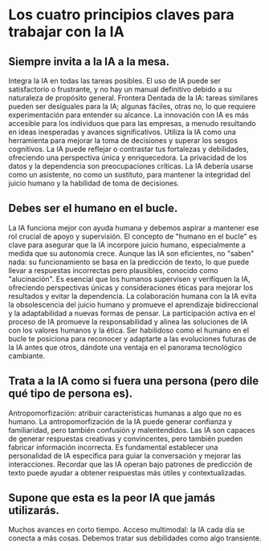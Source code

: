 # Los cuatro principios claves para trabajar con la IA

## Siempre invita a la IA a la mesa.

Integra la IA en todas las tareas posibles.
El uso de IA puede ser satisfactorio o frustrante, y no hay un manual definitivo debido a su naturaleza de propósito general.
Frontera Dentada de la IA: tareas similares pueden ser desiguales para la IA; algunas fáciles, otras no, lo que requiere experimentación para entender su alcance.
La innovación con IA es más accesible para los individuos que para las empresas, a menudo resultando en ideas inesperadas y avances significativos.
Utiliza la IA como una herramienta para mejorar la toma de decisiones y superar los sesgos cognitivos.
La IA puede reflejar o contrastar tus fortalezas y debilidades, ofreciendo una perspectiva única y enriquecedora.
La privacidad de los datos y la dependencia son preocupaciones críticas.
La IA debería usarse como un asistente, no como un sustituto, para mantener la integridad del juicio humano y la habilidad de toma de decisiones.


## Debes ser el humano en el bucle.

La IA funciona mejor con ayuda humana y debemos aspirar a mantener ese rol crucial de apoyo y supervisión.
El concepto de "humano en el bucle" es clave para asegurar que la IA incorpore juicio humano, especialmente a medida que su autonomía crece.
Aunque las IA son eficientes, no "saben" nada: su funcionamiento se basa en la predicción de texto, lo que puede llevar a respuestas incorrectas pero plausibles, conocido como "alucinación".
Es esencial que los humanos supervisen y verifiquen la IA, ofreciendo perspectivas únicas y consideraciones éticas para mejorar los resultados y evitar la dependencia.
La colaboración humana con la IA evita la obsolescencia del juicio humano y promueve el aprendizaje bidireccional y la adaptabilidad a nuevas formas de pensar.
La participación activa en el proceso de IA promueve la responsabilidad y alinea las soluciones de IA con los valores humanos y la ética.
Ser habilidoso como el humano en el bucle te posiciona para reconocer y adaptarte a las evoluciones futuras de la IA antes que otros, dándote una ventaja en el panorama tecnológico cambiante.


## Trata a la IA como si fuera una persona (pero dile qué tipo de persona es).

Antropomorfización: atribuir características humanas a algo que no es humano.
La antropomorfización de la IA puede generar confianza y familiaridad, pero también confusión y malentendidos.
Las IA son capaces de generar respuestas creativas y convincentes, pero también pueden fabricar información incorrecta.
Es fundamental establecer una personalidad de IA específica para guiar la conversación y mejorar las interacciones.
Recordar que las IA operan bajo patrones de predicción de texto puede ayudar a obtener respuestas más útiles y contextualizadas.

## Supone que esta es la peor IA que jamás utilizarás.

Muchos avances en corto tiempo.
Acceso multimodal: la IA cada día se conecta a más cosas.
Debemos tratar sus debilidades como algo transiente.
